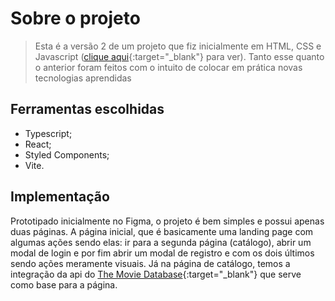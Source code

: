 # Sobre o projeto

> Esta é a versão 2 de um projeto que fiz inicialmente em HTML, CSS e Javascript ([clique aqui](https://developer.themoviedb.org/docs){:target="_blank"} para ver). Tanto esse quanto o anterior foram feitos com o intuito de colocar em prática novas tecnologias aprendidas

## Ferramentas escolhidas

- Typescript;
- React;
- Styled Components;
- Vite.

## Implementação

Prototipado inicialmente no Figma, o projeto é bem simples e possui apenas duas páginas. A página inicial, que é basicamente uma landing page com algumas ações sendo elas: ir para a segunda página (catálogo), abrir um modal de login e por fim abrir um modal de registro e com os dois últimos sendo ações meramente visuais. Já na página de catálogo, temos a integração da api do [The Movie Database](https://developer.themoviedb.org/docs){:target="_blank"} que serve como base para a página.
